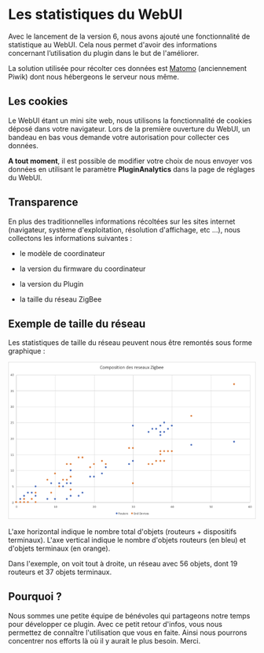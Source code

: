 # Les statistiques du WebUI

Avec le lancement de la version 6, nous avons ajouté une fonctionnalité de statistique au WebUI. Cela nous permet d'avoir des informations concernant l’utilisation du plugin dans le but de l'améliorer.

La solution utilisée pour récolter ces données est  [Matomo](https://fr.matomo.org) (anciennement Piwik) dont nous hébergeons le serveur nous même.


## Les cookies

Le WebUI étant un mini site web, nous utilisons la fonctionnalité de cookies déposé dans votre navigateur. Lors de la première ouverture du WebUI, un bandeau en bas vous demande votre autorisation pour collecter ces données.

**A tout moment**, il est possible de modifier votre choix de nous envoyer vos données en utilisant le paramètre __PluginAnalytics__ dans la page de réglages du WebUI.


## Transparence

En plus des traditionnelles informations récoltées sur les sites internet (navigateur, système d'exploitation, résolution d'affichage, etc ...), nous collectons les informations suivantes :

* le modèle de coordinateur

* la version du firmware du coordinateur

* la version du Plugin

* la taille du réseau ZigBee


## Exemple de taille du réseau

Les statistiques de taille du réseau peuvent nous être remontés sous forme graphique :

![Exemple réseau](Images/FR_Statistiques-reseau.png)

L'axe horizontal indique le nombre total d'objets (routeurs + dispositifs terminaux). L'axe vertical indique le nombre d'objets routeurs (en bleu) et d'objets terminaux (en orange).

Dans l'exemple, on voit tout à droite, un réseau avec 56 objets, dont 19 routeurs et 37 objets terminaux.


## Pourquoi ?

Nous sommes une petite équipe de bénévoles qui partageons notre temps pour développer ce plugin. Avec ce petit retour d'infos, vous nous permettez de connaître l'utilisation que vous en faite. Ainsi nous pourrons concentrer nos efforts là où il y aurait le plus besoin.
Merci.
